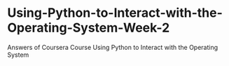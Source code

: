 # Using-Python-to-Interact-with-the-Operating-System-Week-2
Answers of Coursera Course Using Python to Interact with the Operating System 
